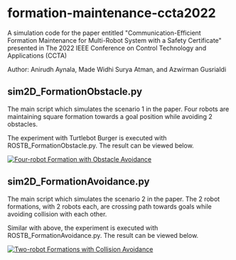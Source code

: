 # formation-maintenance-ccta2022
 A simulation code for the paper entitled "Communication-Efficient Formation Maintenance for Multi-Robot System with a Safety Certificate" presented in The 2022 IEEE Conference on Control Technology and Applications (CCTA) 

Author: Anirudh Aynala, Made Widhi Surya Atman, and Azwirman Gusrialdi

## sim2D_FormationObstacle.py
The main script which simulates the scenario 1 in the paper. Four robots are maintaining square formation towards a goal position while avoiding 2 obstacles.

The experiment with Turtlebot Burger is executed with ROSTB_FormationObstacle.py. The result can be viewed below.

[![Four-robot Formation with Obstacle Avoidance](https://img.youtube.com/vi/Ke9bf71z-pQ/0.jpg)](https://www.youtube.com/watch?v=Ke9bf71z-pQ "Four-robot Formation with Obstacle Avoidance")



## sim2D_FormationAvoidance.py
The main script which simulates the scenario 2 in the paper. The 2 robot formations, with 2 robots each, are crossing path towards goals while avoiding collision with each other.

Similar with above, the experiment is executed with ROSTB_FormationAvoidance.py. The result can be viewed below. 

[![Two-robot Formations with Collision Avoidance](https://img.youtube.com/vi/HoJuWlrpWqA/0.jpg)](https://www.youtube.com/watch?v=HoJuWlrpWqA "Two-robot Formations with Collision Avoidance")
